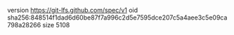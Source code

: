version https://git-lfs.github.com/spec/v1
oid sha256:848514f1dad6d60be87f7a996c2d5e7595dce207c5a4aee3c5e09ca798a28266
size 5108
